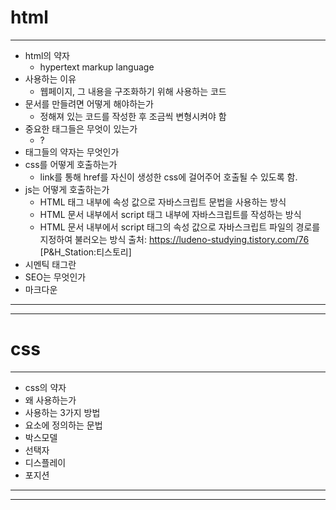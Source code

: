 # html
- - - 
- html의 약자
    - hypertext markup language
- 사용하는 이유
    - 웹페이지, 그 내용을 구조화하기 위해 사용하는 코드
- 문서를 만들려면 어떻게 해야하는가
    - 정해져 있는 코드를 작성한 후 조금씩 변형시켜야 함
- 중요한 태그들은 무엇이 있는가
    - ?
- 태그들의 약자는 무엇인가
- css를 어떻게 호출하는가
    - link를 통해 href를 자신이 생성한 css에 걸어주어 호출될 수 있도록 함.
- js는 어떻게 호출하는가
    - HTML 태그 내부에 속성 값으로 자바스크립트 문법을 사용하는 방식
    -  HTML 문서 내부에서 script 태그 내부에 자바스크립트를 작성하는 방식
    - HTML 문서 내부에서 script 태그의 속성 값으로 자바스크립트 파일의 경로를 지정하여 불러오는 방식
출처: https://ludeno-studying.tistory.com/76 [P&H_Station:티스토리]
- 시멘틱 태그란
- SEO는 무엇인가
- 마크다운
---
---

# css
- - -
- css의 약자
- 왜 사용하는가
- 사용하는 3가지 방법
- 요소에 정의하는 문법
- 박스모델
- 선택자
- 디스플레이
- 포지션
---
---